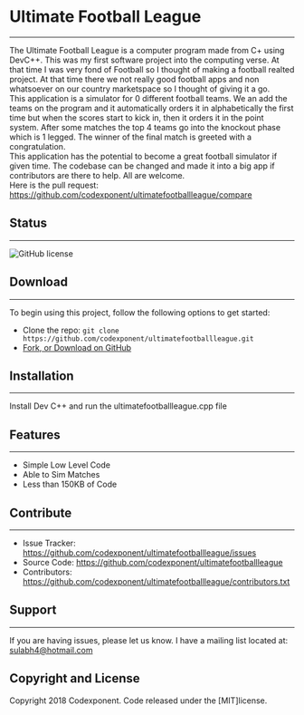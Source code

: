 # Ultimate Football League
--------

The Ultimate Football League is a computer program made from C+ using DevC++. This was my first software project into the computing verse. At that time I was very fond of Football so I thought of making a football realted project. At that time there we not really good football apps and non whatsoever on our country marketspace so I thought of giving it a go.<br />
This application is a simulator for 0 different football teams. We an add the teams on the program and it automatically orders it in alphabetically the first time but when the scores start to kick in, then it orders it in the point system. After some matches the top 4 teams go into the knockout phase which is 1 legged. The winner of the final match is greeted with a congratulation. <br />
This application has the potential to become a great football simulator if given time. The codebase can be changed and made it into a big app if contributors are there to help. All are welcome.<br />
Here is the pull request: https://github.com/codexponent/ultimatefootballleague/compare <br />

## Status
--------

![GitHub license](https://img.shields.io/badge/license-MIT-blue.svg)

## Download
--------

To begin using this project, follow the following options to get started:
* Clone the repo: `git clone https://github.com/codexponent/ultimatefootballleague.git`
* [Fork, or Download on GitHub](https://github.com/codexponent/ultimatefootballleague)


## Installation
------------

Install Dev C++ and run the ultimatefootballleague.cpp file

## Features
--------

- Simple Low Level Code
- Able to Sim Matches
- Less than 150KB of Code

## Contribute
----------

- Issue Tracker: https://github.com/codexponent/ultimatefootballleague/issues
- Source Code: https://github.com/codexponent/ultimatefootballleague
- Contributors: https://github.com/codexponent/ultimatefootballleague/contributors.txt

## Support
-------

If you are having issues, please let us know.
I have a mailing list located at: sulabh4@hotmail.com

## Copyright and License

Copyright 2018 Codexponent. Code released under the [MIT]license.

